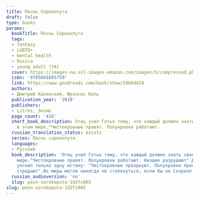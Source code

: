 ```yaml
---
title: Песнь Сорокопута
draft: false
type: books
params:
  bookTitle: Песнь Сорокопута
  tags:
  - fantasy
  - LGBTQ+
  - mental health
  - Russia
  - young adult (YA)
  cover: https://images-na.ssl-images-amazon.com/images/S/compressed.photo.goodreads.com/books/1645450275i/59664428.jpg
  isbn: '9785041605759'
  link: https://www.goodreads.com/book/show/59664428
  authors:
  - Дмитрий Калинский, Фрэнсис Кель
  publication_year: '2018'
  publishers:
  - Litres, Эксмо
  page_count: '416'
  short_book_description: Отец учил Готье тому, что каждый должен знать свое место
    в этом мире."Чистокровные правят. Полукровки работают.
  russian_translation_status: exists
  series: Песнь сорокопута
  languages:
  - Русский
  book_description: 'Отец учил Готье тому, что каждый должен знать свое место в этом
    мире."Чистокровные правят. Полукровки работают. Низшие разрушают".Джером с детства
    уяснил только одну истину: "Чистокровные празднуют. Полукровки прислуживают. Низшие
    страдают".Их миры могли никогда не столкнуться, если бы не Скэриэл.'
  russian_audioversion: 'no'
  slug: pesn-sorokoputa-1d2fc065
slug: pesn-sorokoputa-1d2fc065
---
```

